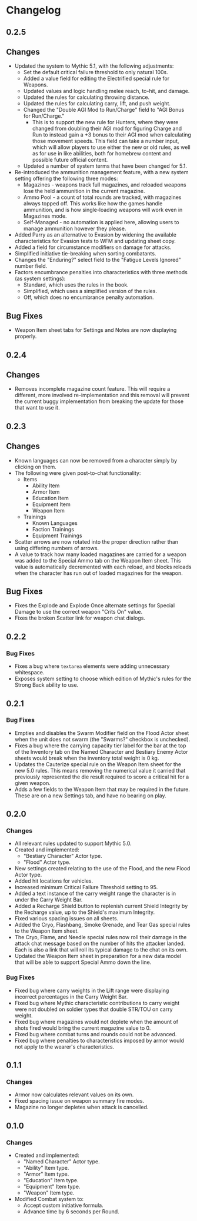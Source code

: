 # Changelog

## 0.2.5

## Changes

* Updated the system to Mythic 5.1, with the following adjustments:
  * Set the default critical failure threshold to only natural 100s.
  * Added a value field for editing the Electrified special rule for Weapons.
  * Updated values and logic handling melee reach, to-hit, and damage.
  * Updated the rules for calculating throwing distance.
  * Updated the rules for calculating carry, lift, and push weight.
  * Changed the "Double AGI Mod to Run/Charge" field to "AGI Bonus for Run/Charge."
    * This is to support the new rule for Hunters, where they were changed from doubling their AGI mod for figuring Charge and Run to instead gain a +3 bonus to their AGI mod when calculating those movement speeds. This field can take a number input, which will allow players to use either the new or old rules, as well as for use in like abilities, both for homebrew content and possible future official content.
  * Updated a number of system terms that have been changed for 5.1.
* Re-introduced the ammunition management feature, with a new system setting offering the following three modes:
  * Magazines - weapons track full magazines, and reloaded weapons lose the held ammunition in the current magazine.
  * Ammo Pool - a count of total rounds are tracked, with magazines always topped off. This works like how the games handle ammunition, and is how single-loading weapons will work even in Magazines mode.
  * Self-Managed - no automation is applied here, allowing users to manage ammunition however they please.
* Added Parry as an alternative to Evasion by widening the available characteristics for Evasion tests to WFM and updating sheet copy.
* Added a field for circumstance modifiers on damage for attacks.
* Simplified initiative tie-breaking when sorting combatants.
* Changes the "Enduring?" select field to the "Fatigue Levels Ignored" number field.
* Factors encumbrance penalties into characteristics with three methods (as system settings):
  * Standard, which uses the rules in the book.
  * Simplified, which uses a simplified version of the rules.
  * Off, which does no encumbrance penalty automation.

## Bug Fixes

* Weapon Item sheet tabs for Settings and Notes are now displaying properly.

## 0.2.4

## Changes

* Removes incomplete magazine count feature. This will require a different, more involved re-implementation and this removal will prevent the current buggy implementation from breaking the update for those that want to use it.

## 0.2.3

## Changes

* Known languages can now be removed from a character simply by clicking on them.
* The following were given post-to-chat functionality:
  * Items
    * Ability Item
    * Armor Item
    * Education Item
    * Equipment Item
    * Weapon Item
  * Trainings
    * Known Languages
    * Faction Trainings
    * Equipment Trainings
* Scatter arrows are now rotated into the proper direction rather than using differing numbers of arrows.
* A value to track how many loaded magazines are carried for a weapon was added to the Special Ammo tab on the Weapon Item sheet. This value is automatically decremented with each reload, and blocks reloads when the character has run out of loaded magazines for the weapon.

## Bug Fixes

* Fixes the Explode and Explode Once alternate settings for Special Damage to use the correct weapon "Crits On" value.
* Fixes the broken Scatter link for weapon chat dialogs.

## 0.2.2

### Bug Fixes

* Fixes a bug where `textarea` elements were adding unnecessary whitespace.
* Exposes system setting to choose which edition of Mythic's rules for the Strong Back ability to use.

## 0.2.1

### Bug Fixes

* Empties and disables the Swarm Modifier field on the Flood Actor sheet when the unit does not swarm (the "Swarms?" checkbox is unchecked).
* Fixes a bug where the carrying capacity tier label for the bar at the top of the Inventory tab on the Named Character and Bestiary Enemy Actor sheets would break when the inventory total weight is 0 kg.
* Updates the Cauterize special rule on the Weapon Item sheet for the new 5.0 rules. This means removing the numerical value it carried that previously represented the die result required to score a critical hit for a given weapon.
* Adds a few fields to the Weapon Item that may be required in the future. These are on a new Settings tab, and have no bearing on play.

## 0.2.0

### Changes

* All relevant rules updated to support Mythic 5.0.
* Created and implemented:
    * "Bestiary Character" Actor type.
    * "Flood" Actor type.
* New settings created relating to the use of the Flood, and the new Flood Actor type.
* Added hit locations for vehicles.
* Increased minimum Critical Failure Threshold setting to 95.
* Added a text instance of the carry weight range the character is in under the Carry Weight Bar.
* Added a Recharge Shield button to replenish current Shield Integrity by the Recharge value, up to the Shield's maximum Integrity.
* Fixed various spacing issues on all sheets.
* Added the Cryo, Flashbang, Smoke Grenade, and Tear Gas special rules to the Weapon Item sheet.
* The Cryo, Flame, and Needle special rules now roll their damage in the attack chat message based on the number of hits the attacker landed. Each is also a link that will roll its typical damage to the chat on its own.
* Updated the Weapon Item sheet in preparation for a new data model that will be able to support Special Ammo down the line.

### Bug Fixes

* Fixed bug where carry weights in the Lift range were displaying incorrect percentages in the Carry Weight Bar.
* Fixed bug where Mythic characteristic contributions to carry weight were not doubled on soldier types that double STR/TOU on carry weight.
* Fixed bug where magazines would not deplete when the amount of shots fired would bring the current magazine value to 0.
* Fixed bug where combat turns and rounds could not be advanced.
* Fixed bug where penalties to characteristics imposed by armor would not apply to the wearer's characteristics.

## 0.1.1

### Changes

* Armor now calculates relevant values on its own.
* Fixed spacing issue on weapon summary fire modes.
* Magazine no longer depletes when attack is cancelled.

## 0.1.0

### Changes

* Created and implemented:
    * "Named Character" Actor type.
    * "Ability" Item type.
    * "Armor" Item type.
    * "Education" Item type.
    * "Equipment" Item type.
    * "Weapon" Item type.
* Modified Combat system to:
    * Accept custom initiative formula.
    * Advance time by 6 seconds per Round.
